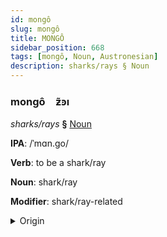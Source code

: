 ```yaml
---
id: mongô
slug: mongô
title: MONGÔ
sidebar_position: 668
tags: [mongô, Noun, Austronesian]
description: sharks/rays § Noun
---
```


### mongô&emsp;<span kind="abugida">ƶ̃ꜿı</span>

*sharks/rays* **§** [Noun](../../tags/Noun)

**IPA**: /ˈmɑn.go/

**Verb**: to be a shark/ray

**Noun**: shark/ray

**Modifier**: shark/ray-related

<details>
    <summary>Origin</summary>
    Māori mangō <br/>
    <em>Austronesian Language Family</em>
</details>